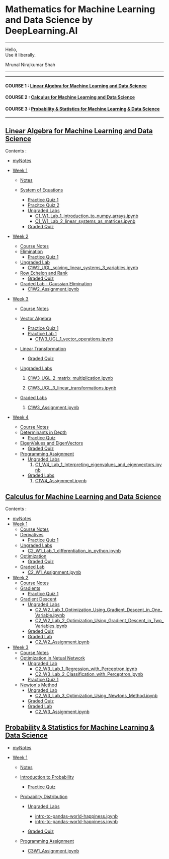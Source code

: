 # Mathematics for Machine Learning and Data Science by DeepLearning.AI

***
<p class="has-line-data" data-line-start="0" data-line-end="2">Hello,<br>
Use it liberally.</p>

<p class="has-line-data" data-line-start="9" data-line-end="11"> Mrunal Nirajkumar Shah</p>

***


----

#### COURSE 1 : [Linear Algebra for Machine Learning and Data Science](https://github.com/mrunalnshah/Mathematics-for-Machine-Learning-and-Data-Science/tree/main?tab=readme-ov-file#linear-algebra-for-machine-learning-and-data-science)

#### COURSE 2 : [Calculus for Machine Learning and Data Science](https://github.com/mrunalnshah/Mathematics-for-Machine-Learning-and-Data-Science/tree/main?tab=readme-ov-file#calculus-for-machine-learning-and-data-science)

#### COURSE 3 : [Probability & Statistics for Machine Learning & Data Science](https://github.com/mrunalnshah/Mathematics-for-Machine-Learning-and-Data-Science/blob/main/README.md#probability--statistics-for-machine-learning--data-science)


----
## [Linear Algebra for Machine Learning and Data Science](https://github.com/mrunalnshah/Mathematics-for-Machine-Learning-and-Data-Science/tree/main/01.%20Linear%20Algebra%20for%20Machine%20Learning%20and%20Data%20Science)

  Contents :
  
  * [myNotes]()
  * [Week 1](https://github.com/mrunalnshah/Mathematics-for-Machine-Learning-and-Data-Science/tree/main/01.%20Linear%20Algebra%20for%20Machine%20Learning%20and%20Data%20Science/Week%201)

     * [Notes](https://github.com/mrunalnshah/Mathematics-for-Machine-Learning-and-Data-Science/blob/main/01.%20Linear%20Algebra%20for%20Machine%20Learning%20and%20Data%20Science/Week%201/00.%20Notes/Week_1_Notes.pdf)
      
     * [System of Equations](https://github.com/mrunalnshah/Mathematics-for-Machine-Learning-and-Data-Science/tree/main/01.%20Linear%20Algebra%20for%20Machine%20Learning%20and%20Data%20Science/Week%201/01.%20System%20of%20Equations)
         * [ Practice Quiz 1 ](https://github.com/mrunalnshah/Mathematics-for-Machine-Learning-and-Data-Science/blob/main/01.%20Linear%20Algebra%20for%20Machine%20Learning%20and%20Data%20Science/Week%201/01.%20System%20of%20Equations/01.%20Practice_Quiz_1/01.png)
         * [ Pracitce Quiz 2](https://github.com/mrunalnshah/Mathematics-for-Machine-Learning-and-Data-Science/blob/main/01.%20Linear%20Algebra%20for%20Machine%20Learning%20and%20Data%20Science/Week%201/01.%20System%20of%20Equations/02.%20Practice_Quiz_2/01.png)
         * [Ungraded Labs](https://github.com/mrunalnshah/Mathematics-for-Machine-Learning-and-Data-Science/tree/main/01.%20Linear%20Algebra%20for%20Machine%20Learning%20and%20Data%20Science/Week%201/01.%20System%20of%20Equations/03.%20Ungraded%20Labs)
            * [C1_W1_Lab_1_introduction_to_numpy_arrays.ipynb](https://github.com/mrunalnshah/Mathematics-for-Machine-Learning-and-Data-Science/blob/main/01.%20Linear%20Algebra%20for%20Machine%20Learning%20and%20Data%20Science/Week%201/01.%20System%20of%20Equations/03.%20Ungraded%20Labs/C1_W1_Lab_1_introduction_to_numpy_arrays.ipynb)
            * [C1_W1_Lab_2_linear_systems_as_matrices.ipynb](https://github.com/mrunalnshah/Mathematics-for-Machine-Learning-and-Data-Science/blob/main/01.%20Linear%20Algebra%20for%20Machine%20Learning%20and%20Data%20Science/Week%201/01.%20System%20of%20Equations/03.%20Ungraded%20Labs/C1_W1_Lab_2_linear_systems_as_matrices.ipynb)
        * [Graded Quiz](https://github.com/mrunalnshah/Mathematics-for-Machine-Learning-and-Data-Science/blob/main/01.%20Linear%20Algebra%20for%20Machine%20Learning%20and%20Data%20Science/Week%201/01.%20System%20of%20Equations/04.%20Graded%20Quiz/01.png)
    
   * [Week 2](https://github.com/mrunalnshah/Mathematics-for-Machine-Learning-and-Data-Science/tree/main/01.%20Linear%20Algebra%20for%20Machine%20Learning%20and%20Data%20Science/Week%202)
      * [Course Notes](https://github.com/mrunalnshah/Mathematics-for-Machine-Learning-and-Data-Science/blob/main/01.%20Linear%20Algebra%20for%20Machine%20Learning%20and%20Data%20Science/Week%202/00.%20Notes/Week_2_Notes.pdf)
      * [Elimination](https://github.com/mrunalnshah/Mathematics-for-Machine-Learning-and-Data-Science/tree/main/01.%20Linear%20Algebra%20for%20Machine%20Learning%20and%20Data%20Science/Week%202/01.%20Elimination/01.%20Practice%20Quiz%201)
         * [Practice Quiz 1](https://github.com/mrunalnshah/Mathematics-for-Machine-Learning-and-Data-Science/blob/main/01.%20Linear%20Algebra%20for%20Machine%20Learning%20and%20Data%20Science/Week%202/01.%20Elimination/01.%20Practice%20Quiz%201/Practice%20Quiz%201.png)
      * [Ungraded Lab](https://github.com/mrunalnshah/Mathematics-for-Machine-Learning-and-Data-Science/tree/main/01.%20Linear%20Algebra%20for%20Machine%20Learning%20and%20Data%20Science/Week%202/02.%20Ungraded%20Lab)
         * [C1W2_UGL_solving_linear_systems_3_variables.ipynb](https://github.com/mrunalnshah/Mathematics-for-Machine-Learning-and-Data-Science/blob/main/01.%20Linear%20Algebra%20for%20Machine%20Learning%20and%20Data%20Science/Week%202/02.%20Ungraded%20Lab/C1W2_UGL_solving_linear_systems_3_variables.ipynb)
      * [Row Echelon and Rank](https://github.com/mrunalnshah/Mathematics-for-Machine-Learning-and-Data-Science/tree/main/01.%20Linear%20Algebra%20for%20Machine%20Learning%20and%20Data%20Science/Week%202/03.%20Row%20Echelon%20Form%20and%20Rank/01.%20Graded%20Quiz)
         * [Graded Quiz](https://github.com/mrunalnshah/Mathematics-for-Machine-Learning-and-Data-Science/blob/main/01.%20Linear%20Algebra%20for%20Machine%20Learning%20and%20Data%20Science/Week%202/03.%20Row%20Echelon%20Form%20and%20Rank/01.%20Graded%20Quiz/01.png)
      * [Graded Lab - Gaussian Elimination](https://github.com/mrunalnshah/Mathematics-for-Machine-Learning-and-Data-Science/tree/main/01.%20Linear%20Algebra%20for%20Machine%20Learning%20and%20Data%20Science/Week%202/04.%20Graded%20Labs%20-%20Gaussian_Elimination)
         * [C1W2_Assignment.ipynb](https://github.com/mrunalnshah/Mathematics-for-Machine-Learning-and-Data-Science/blob/main/01.%20Linear%20Algebra%20for%20Machine%20Learning%20and%20Data%20Science/Week%202/04.%20Graded%20Labs%20-%20Gaussian_Elimination/C1W2_Assignment.ipynb)
  
  * [Week 3](https://github.com/mrunalnshah/Mathematics-for-Machine-Learning-and-Data-Science/tree/main/01.%20Linear%20Algebra%20for%20Machine%20Learning%20and%20Data%20Science/Week%203)
       * [Course Notes](https://github.com/mrunalnshah/Mathematics-for-Machine-Learning-and-Data-Science/blob/main/01.%20Linear%20Algebra%20for%20Machine%20Learning%20and%20Data%20Science/Week%203/00.%20Notes/Week_3_Notes.pdf)
       * [Vector Algebra](https://github.com/mrunalnshah/Mathematics-for-Machine-Learning-and-Data-Science/tree/main/01.%20Linear%20Algebra%20for%20Machine%20Learning%20and%20Data%20Science/Week%203/01.%20Vector%20Algebra)
           * [Practice Quiz 1](https://github.com/mrunalnshah/Mathematics-for-Machine-Learning-and-Data-Science/blob/main/01.%20Linear%20Algebra%20for%20Machine%20Learning%20and%20Data%20Science/Week%203/01.%20Vector%20Algebra/01.%20Practice%20Quiz%201/Practice%20Quiz%201.png)
           * [Practice Lab 1](https://github.com/mrunalnshah/Mathematics-for-Machine-Learning-and-Data-Science/tree/main/01.%20Linear%20Algebra%20for%20Machine%20Learning%20and%20Data%20Science/Week%203/01.%20Vector%20Algebra/02.%20Practice%20Lab%201)
               * [C1W3_UGL_1_vector_operations.ipynb](https://github.com/mrunalnshah/Mathematics-for-Machine-Learning-and-Data-Science/blob/main/01.%20Linear%20Algebra%20for%20Machine%20Learning%20and%20Data%20Science/Week%203/01.%20Vector%20Algebra/02.%20Practice%20Lab%201/C1W3_UGL_1_vector_operations.ipynb)
       * [Linear Transformation](https://github.com/mrunalnshah/Mathematics-for-Machine-Learning-and-Data-Science/tree/main/01.%20Linear%20Algebra%20for%20Machine%20Learning%20and%20Data%20Science/Week%203/02.%20Linear%20Transformation)
           * [Graded Quiz](https://github.com/mrunalnshah/Mathematics-for-Machine-Learning-and-Data-Science/blob/main/01.%20Linear%20Algebra%20for%20Machine%20Learning%20and%20Data%20Science/Week%203/02.%20Linear%20Transformation/01.%20Graded%20Quiz/01.png)
       * [Ungraded Labs](https://github.com/mrunalnshah/Mathematics-for-Machine-Learning-and-Data-Science/tree/main/01.%20Linear%20Algebra%20for%20Machine%20Learning%20and%20Data%20Science/Week%203/03.%20Ungraded%20Labs)

         1. [C1W3_UGL_2_matrix_multiplication.ipynb](https://github.com/mrunalnshah/Mathematics-for-Machine-Learning-and-Data-Science/blob/main/01.%20Linear%20Algebra%20for%20Machine%20Learning%20and%20Data%20Science/Week%203/03.%20Ungraded%20Labs/C1W3_UGL_2_matrix_multiplication.ipynb)

         2. [C1W3_UGL_3_linear_transformations.ipynb](https://github.com/mrunalnshah/Mathematics-for-Machine-Learning-and-Data-Science/blob/main/01.%20Linear%20Algebra%20for%20Machine%20Learning%20and%20Data%20Science/Week%203/03.%20Ungraded%20Labs/C1W3_UGL_3_linear_transformations.ipynb)
       * [Graded Labs](https://github.com/mrunalnshah/Mathematics-for-Machine-Learning-and-Data-Science/tree/main/01.%20Linear%20Algebra%20for%20Machine%20Learning%20and%20Data%20Science/Week%203/04.%20Graded%20Lab)

         1. [C1W3_Assignment.ipynb](https://github.com/mrunalnshah/Mathematics-for-Machine-Learning-and-Data-Science/blob/main/01.%20Linear%20Algebra%20for%20Machine%20Learning%20and%20Data%20Science/Week%203/04.%20Graded%20Lab/C1W3_Assignment.ipynb)
         
  * [Week 4](https://github.com/mrunalnshah/Mathematics-for-Machine-Learning-and-Data-Science/tree/main/01.%20Linear%20Algebra%20for%20Machine%20Learning%20and%20Data%20Science/04.%20Week%204)
      * [Course Notes](https://github.com/mrunalnshah/Mathematics-for-Machine-Learning-and-Data-Science/blob/main/01.%20Linear%20Algebra%20for%20Machine%20Learning%20and%20Data%20Science/Week%204/00.%20Notes/Week_4_Notes.pdf)
      * [Determinants in Depth](https://github.com/mrunalnshah/Mathematics-for-Machine-Learning-and-Data-Science/tree/main/01.%20Linear%20Algebra%20for%20Machine%20Learning%20and%20Data%20Science/Week%204/01.%20Determinants-in-Depth)
          * [Practice Quiz](https://github.com/mrunalnshah/Mathematics-for-Machine-Learning-and-Data-Science/blob/main/01.%20Linear%20Algebra%20for%20Machine%20Learning%20and%20Data%20Science/Week%204/01.%20Determinants-in-Depth/01.%20Practice%20Quiz/01.png)
      * [EigenValues and EigenVectors](https://github.com/mrunalnshah/Mathematics-for-Machine-Learning-and-Data-Science/tree/main/01.%20Linear%20Algebra%20for%20Machine%20Learning%20and%20Data%20Science/Week%204/02.%20EigenValues%20and%20EigenVectors/01.%20Graded%20Quiz)
          * [Graded Quiz](https://github.com/mrunalnshah/Mathematics-for-Machine-Learning-and-Data-Science/blob/main/01.%20Linear%20Algebra%20for%20Machine%20Learning%20and%20Data%20Science/Week%204/02.%20EigenValues%20and%20EigenVectors/01.%20Graded%20Quiz/01.png)
      * [Programming Assignment](https://github.com/mrunalnshah/Mathematics-for-Machine-Learning-and-Data-Science/tree/main/01.%20Linear%20Algebra%20for%20Machine%20Learning%20and%20Data%20Science/Week%204/03.%20Programming_Assignment)
          * [Ungraded Labs](https://github.com/mrunalnshah/Mathematics-for-Machine-Learning-and-Data-Science/tree/main/01.%20Linear%20Algebra%20for%20Machine%20Learning%20and%20Data%20Science/Week%204/03.%20Programming_Assignment/01.%20Ungraded%20Lab)
            1. [C1_W4_Lab_1_Interpreting_eigenvalues_and_eigenvectors.ipynb](https://github.com/mrunalnshah/Mathematics-for-Machine-Learning-and-Data-Science/blob/main/01.%20Linear%20Algebra%20for%20Machine%20Learning%20and%20Data%20Science/Week%204/03.%20Programming_Assignment/01.%20Ungraded%20Lab/C1_W4_Lab_1_Interpreting_eigenvalues_and_eigenvectors.ipynb)
          * [Graded Labs](https://github.com/mrunalnshah/Mathematics-for-Machine-Learning-and-Data-Science/tree/main/01.%20Linear%20Algebra%20for%20Machine%20Learning%20and%20Data%20Science/Week%204/03.%20Programming_Assignment/02.%20Graded%20Lab)
            1. [C1W4_Assignment.ipynb](https://github.com/mrunalnshah/Mathematics-for-Machine-Learning-and-Data-Science/blob/main/01.%20Linear%20Algebra%20for%20Machine%20Learning%20and%20Data%20Science/Week%204/03.%20Programming_Assignment/02.%20Graded%20Lab/C1W4_Assignment.ipynb)

## [Calculus for Machine Learning and Data Science](https://github.com/mrunalnshah/Mathematics-for-Machine-Learning-and-Data-Science/tree/main/02.%20Calculus%20for%20Machine%20Learning%20and%20Data%20Science)

  Contents :
  
   * [myNotes]()
   * [Week 1](https://github.com/mrunalnshah/Mathematics-for-Machine-Learning-and-Data-Science/tree/main/02.%20Calculus%20for%20Machine%20Learning%20and%20Data%20Science/Week%201)
       * [Course Notes](https://github.com/mrunalnshah/Mathematics-for-Machine-Learning-and-Data-Science/blob/main/02.%20Calculus%20for%20Machine%20Learning%20and%20Data%20Science/Week%201/00.%20Notes/Week_1.pdf)
       * [Derivatives](https://github.com/mrunalnshah/Mathematics-for-Machine-Learning-and-Data-Science/tree/main/02.%20Calculus%20for%20Machine%20Learning%20and%20Data%20Science/Week%201/01.%20Derivatives/01.%20Practice%20Quiz%201)
           * [Practice Quiz 1](https://github.com/mrunalnshah/Mathematics-for-Machine-Learning-and-Data-Science/blob/main/02.%20Calculus%20for%20Machine%20Learning%20and%20Data%20Science/Week%201/01.%20Derivatives/01.%20Practice%20Quiz%201/01.%20Ungraded_Quiz.png)
       * [Ungraded Labs](https://github.com/mrunalnshah/Mathematics-for-Machine-Learning-and-Data-Science/tree/main/02.%20Calculus%20for%20Machine%20Learning%20and%20Data%20Science/Week%201/02.%20Ungraded%20Labs)
           * [C2_W1_Lab_1_differentiation_in_python.ipynb](https://github.com/mrunalnshah/Mathematics-for-Machine-Learning-and-Data-Science/blob/main/02.%20Calculus%20for%20Machine%20Learning%20and%20Data%20Science/Week%201/02.%20Ungraded%20Labs/C2_W1_Lab_1_differentiation_in_python.ipynb)
       * [Optimization](https://github.com/mrunalnshah/Mathematics-for-Machine-Learning-and-Data-Science/tree/main/02.%20Calculus%20for%20Machine%20Learning%20and%20Data%20Science/Week%201/03.%20Optimization/01.%20Graded%20Quiz)
           * [Graded Quiz](https://github.com/mrunalnshah/Mathematics-for-Machine-Learning-and-Data-Science/blob/main/02.%20Calculus%20for%20Machine%20Learning%20and%20Data%20Science/Week%201/03.%20Optimization/01.%20Graded%20Quiz/01.png)
       * [Graded Lab](https://github.com/mrunalnshah/Mathematics-for-Machine-Learning-and-Data-Science/tree/main/02.%20Calculus%20for%20Machine%20Learning%20and%20Data%20Science/Week%201/04.%20Programming%20Assignment/01.%20Graded_Labs)
           * [C2_W1_Assignment.ipynb](https://github.com/mrunalnshah/Mathematics-for-Machine-Learning-and-Data-Science/blob/main/02.%20Calculus%20for%20Machine%20Learning%20and%20Data%20Science/Week%201/04.%20Programming%20Assignment/01.%20Graded_Labs/C2_W1_Assignment.ipynb)
   * [Week 2](https://github.com/mrunalnshah/Mathematics-for-Machine-Learning-and-Data-Science/tree/main/02.%20Calculus%20for%20Machine%20Learning%20and%20Data%20Science/Week%202)
       * [Course Notes](https://github.com/mrunalnshah/Mathematics-for-Machine-Learning-and-Data-Science/blob/main/02.%20Calculus%20for%20Machine%20Learning%20and%20Data%20Science/Week%202/00.%20Notes/Week_2.pdf)
       * [Gradients](https://github.com/mrunalnshah/Mathematics-for-Machine-Learning-and-Data-Science/tree/main/02.%20Calculus%20for%20Machine%20Learning%20and%20Data%20Science/Week%202/01.%20Gradients/01.%20Practice%20Quiz%201)
           * [Practice Quiz 1](https://github.com/mrunalnshah/Mathematics-for-Machine-Learning-and-Data-Science/blob/main/02.%20Calculus%20for%20Machine%20Learning%20and%20Data%20Science/Week%202/01.%20Gradients/01.%20Practice%20Quiz%201/01.%20Partial_Derivatives_and_Gradient.png)
       * [Gradient Descent](https://github.com/mrunalnshah/Mathematics-for-Machine-Learning-and-Data-Science/tree/main/02.%20Calculus%20for%20Machine%20Learning%20and%20Data%20Science/Week%202/02.%20Gradient%20Descent)
           * [Ungraded Labs](https://github.com/mrunalnshah/Mathematics-for-Machine-Learning-and-Data-Science/tree/main/02.%20Calculus%20for%20Machine%20Learning%20and%20Data%20Science/Week%202/02.%20Gradient%20Descent/01.%20Ungraded_Labs)
               * [C2_W2_Lab_1_Optimization_Using_Gradient_Descent_in_One_Variable.ipynb](https://github.com/mrunalnshah/Mathematics-for-Machine-Learning-and-Data-Science/blob/main/02.%20Calculus%20for%20Machine%20Learning%20and%20Data%20Science/Week%202/02.%20Gradient%20Descent/01.%20Ungraded_Labs/C2_W2_Lab_1_Optimization_Using_Gradient_Descent_in_One_Variable.ipynb)
               * [C2_W2_Lab_2_Optimization_Using_Gradient_Descent_in_Two_Variables.ipynb](https://github.com/mrunalnshah/Mathematics-for-Machine-Learning-and-Data-Science/blob/main/02.%20Calculus%20for%20Machine%20Learning%20and%20Data%20Science/Week%202/02.%20Gradient%20Descent/01.%20Ungraded_Labs/C2_W2_Lab_2_Optimization_Using_Gradient_Descent_in_Two_Variables.ipynb)
           * [Graded Quiz](https://github.com/mrunalnshah/Mathematics-for-Machine-Learning-and-Data-Science/blob/main/02.%20Calculus%20for%20Machine%20Learning%20and%20Data%20Science/Week%202/02.%20Gradient%20Descent/02.%20Graded_Quiz/03.Partial_Derivatives_and_Gradient_Descent.png)
           * [Graded Lab](https://github.com/mrunalnshah/Mathematics-for-Machine-Learning-and-Data-Science/tree/main/02.%20Calculus%20for%20Machine%20Learning%20and%20Data%20Science/Week%202/02.%20Gradient%20Descent/03.%20Graded_Lab)
               * [C2_W2_Assignment.ipynb](https://github.com/mrunalnshah/Mathematics-for-Machine-Learning-and-Data-Science/blob/main/02.%20Calculus%20for%20Machine%20Learning%20and%20Data%20Science/Week%202/02.%20Gradient%20Descent/03.%20Graded_Lab/C2_W2_Assignment.ipynb)
   * [Week 3](https://github.com/mrunalnshah/Mathematics-for-Machine-Learning-and-Data-Science/tree/main/02.%20Calculus%20for%20Machine%20Learning%20and%20Data%20Science/Week%203)
       * [Course Notes](https://github.com/mrunalnshah/Mathematics-for-Machine-Learning-and-Data-Science/blob/main/02.%20Calculus%20for%20Machine%20Learning%20and%20Data%20Science/Week%203/00.%20Notes/Week_3.pdf)
       * [Optimization in Netual Network](https://github.com/mrunalnshah/Mathematics-for-Machine-Learning-and-Data-Science/tree/main/02.%20Calculus%20for%20Machine%20Learning%20and%20Data%20Science/Week%203/01.%20Optimization_in_Neural_Network)
           * [Ungraded Lab](https://github.com/mrunalnshah/Mathematics-for-Machine-Learning-and-Data-Science/tree/main/02.%20Calculus%20for%20Machine%20Learning%20and%20Data%20Science/Week%203/01.%20Optimization_in_Neural_Network/01.%20Ungraded_Labs)
               * [C2_W3_Lab_1_Regression_with_Perceptron.ipynb](https://github.com/mrunalnshah/Mathematics-for-Machine-Learning-and-Data-Science/blob/main/02.%20Calculus%20for%20Machine%20Learning%20and%20Data%20Science/Week%203/01.%20Optimization_in_Neural_Network/01.%20Ungraded_Labs/C2_W3_Lab_1_Regression_with_Perceptron.ipynb)
               * [C2_W3_Lab_2_Classification_with_Perceptron.ipynb](https://github.com/mrunalnshah/Mathematics-for-Machine-Learning-and-Data-Science/blob/main/02.%20Calculus%20for%20Machine%20Learning%20and%20Data%20Science/Week%203/01.%20Optimization_in_Neural_Network/01.%20Ungraded_Labs/C2_W3_Lab_2_Classification_with_Perceptron.ipynb)
           * [Practice Quiz 1](https://github.com/mrunalnshah/Mathematics-for-Machine-Learning-and-Data-Science/blob/main/02.%20Calculus%20for%20Machine%20Learning%20and%20Data%20Science/Week%203/01.%20Optimization_in_Neural_Network/02.%20Practice%20Quiz%201/01.%20Optimization_in_Neural_Networks_Ungraded_Quiz.png)
       * [Newton's Method](https://github.com/mrunalnshah/Mathematics-for-Machine-Learning-and-Data-Science/tree/main/02.%20Calculus%20for%20Machine%20Learning%20and%20Data%20Science/Week%203/02.%20Newton's_Method)
          * [Ungraded Lab](https://github.com/mrunalnshah/Mathematics-for-Machine-Learning-and-Data-Science/tree/main/02.%20Calculus%20for%20Machine%20Learning%20and%20Data%20Science/Week%203/02.%20Newton's_Method/01.%20Ungraded_Lab)
             * [C2_W3_Lab_3_Optimization_Using_Newtons_Method.ipynb](https://github.com/mrunalnshah/Mathematics-for-Machine-Learning-and-Data-Science/blob/main/02.%20Calculus%20for%20Machine%20Learning%20and%20Data%20Science/Week%203/02.%20Newton's_Method/01.%20Ungraded_Lab/C2_W3_Lab_3_Optimization_Using_Newtons_Method.ipynb)
          * [Graded Quiz](https://github.com/mrunalnshah/Mathematics-for-Machine-Learning-and-Data-Science/blob/main/02.%20Calculus%20for%20Machine%20Learning%20and%20Data%20Science/Week%203/02.%20Newton's_Method/02.%20Graded_Quiz/01.%20Graded_Quiz_Optimization_in_Neural_Network_and_Newton_Method.png)
          * [Graded Lab](https://github.com/mrunalnshah/Mathematics-for-Machine-Learning-and-Data-Science/tree/main/02.%20Calculus%20for%20Machine%20Learning%20and%20Data%20Science/Week%203/02.%20Newton's_Method/03.%20Graded_Lab)
              * [C2_W3_Assignment.ipynb](https://github.com/mrunalnshah/Mathematics-for-Machine-Learning-and-Data-Science/blob/main/02.%20Calculus%20for%20Machine%20Learning%20and%20Data%20Science/Week%203/02.%20Newton's_Method/03.%20Graded_Lab/C2_W3_Assignment.ipynb)

## [Probability & Statistics for Machine Learning & Data Science](https://github.com/mrunalnshah/Mathematics-for-Machine-Learning-and-Data-Science/tree/main/03.%20Probability%20and%20Statistics%20for%20Machine%20Learning%20and%20Data%20Science)
 * [myNotes]()
  * [Week 1](https://github.com/mrunalnshah/Mathematics-for-Machine-Learning-and-Data-Science/tree/main/03.%20Probability%20and%20Statistics%20for%20Machine%20Learning%20and%20Data%20Science/Week%201)

     * [Notes](https://github.com/mrunalnshah/Mathematics-for-Machine-Learning-and-Data-Science/blob/main/03.%20Probability%20and%20Statistics%20for%20Machine%20Learning%20and%20Data%20Science/Week%201/00.%20Notes/Week1_Notes.pdf)
      
     * [Introduction to Probability]()
         * [ Practice Quiz](https://github.com/mrunalnshah/Mathematics-for-Machine-Learning-and-Data-Science/blob/main/03.%20Probability%20and%20Statistics%20for%20Machine%20Learning%20and%20Data%20Science/Week%201/01.%20Introduction%20to%20Probability/01.%20Practice%20Week/Quiz.png)
    * [Probability Distribution](https://github.com/mrunalnshah/Mathematics-for-Machine-Learning-and-Data-Science/tree/main/03.%20Probability%20and%20Statistics%20for%20Machine%20Learning%20and%20Data%20Science/Week%201/02.%20Probability%20Distribution)
         * [Ungraded Labs](https://github.com/mrunalnshah/Mathematics-for-Machine-Learning-and-Data-Science/tree/main/03.%20Probability%20and%20Statistics%20for%20Machine%20Learning%20and%20Data%20Science/Week%201/02.%20Probability%20Distribution/01.%20Labs)
           
           * [intro-to-pandas-world-happiness.ipynb](https://github.com/mrunalnshah/Mathematics-for-Machine-Learning-and-Data-Science/blob/main/03.%20Probability%20and%20Statistics%20for%20Machine%20Learning%20and%20Data%20Science/Week%201/02.%20Probability%20Distribution/01.%20Labs/intro-to-pandas-world-happiness.ipynb)
           * [intro-to-pandas-world-happiness.ipynb](https://github.com/mrunalnshah/Mathematics-for-Machine-Learning-and-Data-Science/blob/main/03.%20Probability%20and%20Statistics%20for%20Machine%20Learning%20and%20Data%20Science/Week%201/02.%20Probability%20Distribution/01.%20Labs/linear-regression-world-happiness.ipynb)
      
         * [Graded Quiz](https://github.com/mrunalnshah/Mathematics-for-Machine-Learning-and-Data-Science/blob/main/03.%20Probability%20and%20Statistics%20for%20Machine%20Learning%20and%20Data%20Science/Week%201/02.%20Probability%20Distribution/02.%20Graded%20Quiz/Quiz.png)
    * [Programming Assignment](https://github.com/mrunalnshah/Mathematics-for-Machine-Learning-and-Data-Science/tree/main/03.%20Probability%20and%20Statistics%20for%20Machine%20Learning%20and%20Data%20Science/Week%201/03.%20Programming%20Assignment)
         * [C3W1_Assignment.ipynb](https://github.com/mrunalnshah/Mathematics-for-Machine-Learning-and-Data-Science/blob/main/03.%20Probability%20and%20Statistics%20for%20Machine%20Learning%20and%20Data%20Science/Week%201/03.%20Programming%20Assignment/C3W1_Assignment.ipynb)

    
